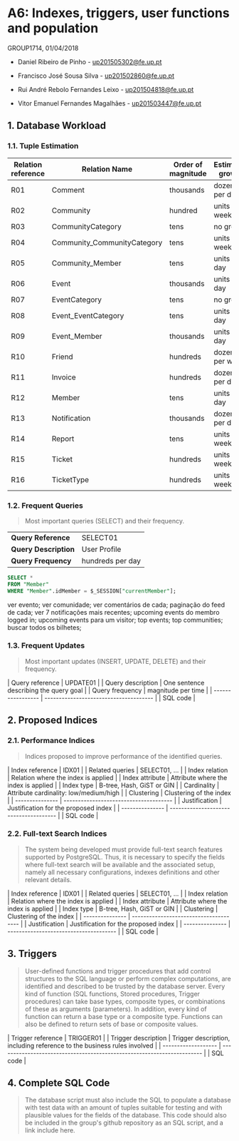 # A6: Indexes, triggers, user functions and population

 GROUP1714, 01/04/2018

* Daniel Ribeiro de Pinho - up201505302@fe.up.pt

* Francisco José Sousa Silva - up201502860@fe.up.pt

* Rui André Rebolo Fernandes Leixo - up201504818@fe.up.pt

* Vitor Emanuel Fernandes Magalhães - up201503447@fe.up.pt
 
## 1. Database Workload
 
### 1.1. Tuple Estimation
 
| Relation reference | Relation Name | Order of magnitude        | Estimated growth |
| ------------------ | ------------- | ------------------------- | ---------------- |
| R01                | Comment        | thousands | dozens per day   |
| R02                | Community        | hundred | units per week |
| R03                | CommunityCategory        | tens | no growth |
| R04                | Community_CommunityCategory    | tens | units per week   |
| R05                | Community_Member        | tens | units per day    |
| R06                | Event        | thousands | units per day   |
| R07                | EventCategory         | tens | no growth |
| R08                | Event_EventCategory         | tens | units per day   |
| R09                | Event_Member         | thousands | units per day    |
| R10                | Friend        | hundreds | dozens per week |
| R11                | Invoice        | hundreds | dozens per day  |
| R12                | Member        | tens | units per day      |
| R13                | Notification        | thousands | dozens per day        |
| R14                | Report        | tens | units per week   |
| R15                | Ticket        | hundreds | units per week       |
| R16                | TicketType        | hundreds | units per week       |


 
### 1.2. Frequent Queries
 
> Most important queries (SELECT) and their frequency.

<table>
 <tr>
  <td><strong>Query Reference</strong></td>
  <td>SELECT01</td>
   </tr>
   <tr>
   <td><strong>Query Description</strong></td>
   <td>User Profile</td>
   </tr>
  <tr>
  <td><strong>Query Frequency</strong></td>
  <td>hundreds per day</td>
 </tr>  
</table>

```sql
SELECT *
FROM "Member"
WHERE "Member".idMember = $_SESSION["currentMember"];
```

ver evento;
ver comunidade;
ver comentários de cada;
paginação do feed de cada;
ver 7 notificações mais recentes;
upcoming events do membro logged in;
upcoming events para um visitor;
top events;
top communities;
buscar todos os bilhetes;
 
### 1.3. Frequent Updates
 
> Most important updates (INSERT, UPDATE, DELETE) and their frequency.
 
| Query reference   | UPDATE01                               |
| Query description | One sentence describing the query goal |
| Query frequency   | magnitude per time                     |
| ----------------- | -------------------------------------- |
| SQL code                                                   |
 
 
## 2. Proposed Indices
 
### 2.1. Performance Indices
 
> Indices proposed to improve performance of the identified queries.
 
| Index reference | IDX01                                  |
| Related queries | SELECT01, ...                          |
| Index relation  | Relation where the index is applied    |
| Index attribute | Attribute where the index is applied   |
| Index type      | B-tree, Hash, GiST or GIN              |
| Cardinality     | Attribute cardinality: low/medium/high |
| Clustering      | Clustering of the index                |
| --------------- | -------------------------------------- |
| Justification   | Justification for the proposed index   |
| --------------- | -------------------------------------- |
| SQL code                                                 |
 
 
### 2.2. Full-text Search Indices 
 
> The system being developed must provide full-text search features supported by PostgreSQL. Thus, it is necessary to specify the fields where full-text search will be available and the associated setup, namely all necessary configurations, indexes definitions and other relevant details.
 
| Index reference | IDX01                                  |
| Related queries | SELECT01, ...                          |
| Index relation  | Relation where the index is applied    |
| Index attribute | Attribute where the index is applied   |
| Index type      | B-tree, Hash, GiST or GIN              |
| Clustering      | Clustering of the index                |
| --------------- | -------------------------------------- |
| Justification   | Justification for the proposed index   |
| --------------- | -------------------------------------- |
| SQL code                                                 |
 
 
## 3. Triggers
 
> User-defined functions and trigger procedures that add control structures to the SQL language or perform complex computations, are identified and described to be trusted by the database server. Every kind of function (SQL functions, Stored procedures, Trigger procedures) can take base types, composite types, or combinations of these as arguments (parameters). In addition, every kind of function can return a base type or a composite type. Functions can also be defined to return sets of base or composite values.
 
| Trigger reference   | TRIGGER01                                                               |
| Trigger description | Trigger description, including reference to the business rules involved |
| ------------------- | ----------------------------------------------------------------------- |
| SQL code                                                                                      |
 
 
## 4. Complete SQL Code
 
> The database script must also include the SQL to populate a database with test data with an amount of tuples suitable for testing and with plausible values for the fields of the database.
> This code should also be included in the group's github repository as an SQL script, and a link include here.
 
 
